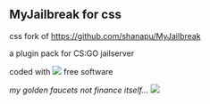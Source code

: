 ## MyJailbreak for css
  
  css fork of https://github.com/shanapu/MyJailbreak
  
  a plugin pack for CS:GO jailserver
  
coded with ![](http://shanapu.de/githearth-small.png) free software
  
*my golden faucets not finance itself...* [ ![](http://shanapu.de/donate.gif)](https://www.paypal.com/cgi-bin/webscr?cmd=_s-xclick&hosted_button_id=QT8TVRSYWP53J)




